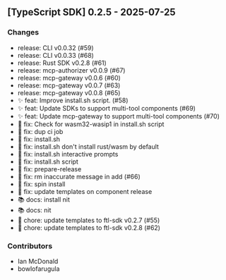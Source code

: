 ## [TypeScript SDK] 0.2.5 - 2025-07-25

### Changes

- release: CLI v0.0.32 (#59)
- release: CLI v0.0.33 (#68)
- release: Rust SDK v0.2.8 (#61)
- release: mcp-authorizer v0.0.9 (#67)
- release: mcp-gateway v0.0.6 (#60)
- release: mcp-gateway v0.0.7 (#63)
- release: mcp-gateway v0.0.8 (#65)
- ✨ feat: Improve install.sh script. (#58)
- ✨ feat: Update SDKs to support multi-tool components (#69)
- ✨ feat: Update mcp-gateway to support multi-tool components (#70)
- 🐛 fix: Check for wasm32-wasip1 in install.sh script
- 🐛 fix: dup ci job
- 🐛 fix: install.sh
- 🐛 fix: install.sh don't install rust/wasm by default
- 🐛 fix: install.sh interactive prompts
- 🐛 fix: install.sh script
- 🐛 fix: prepare-release
- 🐛 fix: rm inaccurate message in add (#66)
- 🐛 fix: spin install
- 🐛 fix: update templates on component release
- 📚 docs: install nit
- 📚 docs: nit
- 🔧 chore: update templates to ftl-sdk v0.2.7 (#55)
- 🔧 chore: update templates to ftl-sdk v0.2.8 (#62)

### Contributors

- Ian McDonald
- bowlofarugula

